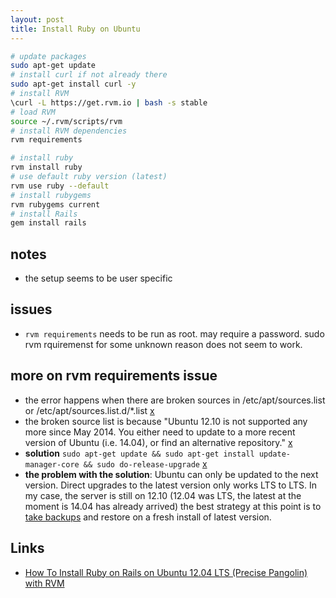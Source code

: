 ```yaml
---
layout: post
title: Install Ruby on Ubuntu
---
```

    
```bash	
# update packages
sudo apt-get update
# install curl if not already there
sudo apt-get install curl -y
# install RVM
\curl -L https://get.rvm.io | bash -s stable
# load RVM
source ~/.rvm/scripts/rvm
# install RVM dependencies
rvm requirements

# install ruby
rvm install ruby
# use default ruby version (latest)
rvm use ruby --default
# install rubygems
rvm rubygems current
# install Rails
gem install rails
```

notes
---
- the setup seems to be user specific

issues
---
- `rvm requirements` needs to be run as root. may require a password.  sudo rvm rquiremenst for some unknown reason does not seem to work.

more on rvm requirements issue
---
- the error happens when there are broken sources in /etc/apt/sources.list or /etc/apt/sources.list.d/*.list [x](http://stackoverflow.com/questions/19373560/why-do-i-get-a-requirements-error-when-trying-to-install-ruby-with-rvm)
- the broken source list is because "Ubuntu 12.10 is not supported any more since May 2014. You either need to update to a more recent version of Ubuntu (i.e. 14.04), or find an alternative repository." [x](http://askubuntu.com/questions/499738/not-able-to-install-software-on-ubuntu-12-10) 
- **solution** `sudo apt-get update && sudo apt-get install update-manager-core && sudo do-release-upgrade` [x](http://www.cyberciti.biz/faq/howto-upgrade-to-ubuntu-14-04-from-ubuntu-13-10-or-12-04/)
- **the problem with the solution**: Ubuntu can only be updated to the next version. Direct upgrades to the latest version only works LTS to LTS. In my case, the server is still on 12.10 (12.04 was LTS, the latest at the moment is 14.04 has already arrived) the best strategy at this point is to [take backups](http://askubuntu.com/questions/298334/unable-to-locate-package-update-manager-core) and restore on a fresh install of latest version.

Links
---

- [How To Install Ruby on Rails on Ubuntu 12.04 LTS (Precise Pangolin) with RVM](https://www.digitalocean.com/community/tutorials/how-to-install-ruby-on-rails-on-ubuntu-12-04-lts-precise-pangolin-with-rvm)